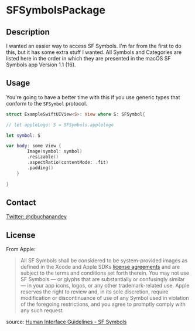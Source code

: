 # SFSymbolsPackage

## Description
I wanted an easier way to access SF Symbols. I'm far from the first to do this, but it has some extra stuff I wanted.
All Symbols and Categories are listed here in the order in which they are presented in the macOS SF Symbols app Version 1.1 (16).

## Usage
You're going to have a better time with this if you use generic types that conform to the `SFSymbol` protocol.
```swift
struct ExampleSwiftUIView<S>: View where S: SFSymbol{

// let appleLogo: S = SFSymbols.applelogo

let symbol: S

var body: some View {
        Image(symbol: symbol)
        .resizable()
        .aspectRatio(contentMode: .fit)
        .padding()
    }
    
}
```

## Contact
[Twitter: @dbuchanandev](https://twitter.com/dbuchanandev)

## License
From Apple:
> All SF Symbols shall be considered to be system-provided images as defined in the Xcode and Apple SDKs [license agreements](https://developer.apple.com/terms/) and are subject to the terms and conditions set forth therein. You may not use SF Symbols — or glyphs that are substantially or confusingly similar — in your app icons, logos, or any other trademark-related use. Apple reserves the right to review and, in its sole discretion, require modification or discontinuance of use of any Symbol used in violation of the foregoing restrictions, and you agree to promptly comply with any such request.
>
source: [Human Interface Guidelines - SF Symbols](https://developer.apple.com/design/human-interface-guidelines/sf-symbols/overview/)

